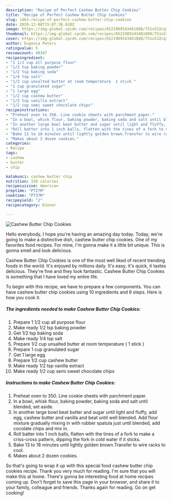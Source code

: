 ```yaml
---
description: "Recipe of Perfect Cashew Butter Chip Cookies"
title: "Recipe of Perfect Cashew Butter Chip Cookies"
slug: 1463-recipe-of-perfect-cashew-butter-chip-cookies
date: 2020-12-08T15:07:38.610Z
image: https://img-global.cpcdn.com/recipes/6521989143461888/751x532cq70/cashew-butter-chip-cookies-recipe-main-photo.jpg
thumbnail: https://img-global.cpcdn.com/recipes/6521989143461888/751x532cq70/cashew-butter-chip-cookies-recipe-main-photo.jpg
cover: https://img-global.cpcdn.com/recipes/6521989143461888/751x532cq70/cashew-butter-chip-cookies-recipe-main-photo.jpg
author: Eugenia Peters
ratingvalue: 5
reviewcount: 40347
recipeingredient:
- "1 1/2 cup all purpose flour"
- "1/2 tsp baking powder"
- "1/2 tsp baking soda"
- "1/4 tsp salt"
- "1/2 cup unsalted butter at room temperature  1 stick "
- "1 cup granulated sugar"
- "1 large egg"
- "1/2 cup cashew butter"
- "1/2 tsp vanilla extract"
- "1/2 cup semi sweet chocolate chips"
recipeinstructions:
- "Preheat oven to 350. Line cookie sheets with parchment paper."
- "In a bowl, whisk flour, baking powder, baking soda and salt until blended, set aside."
- "In another large bowl beat butter and sugar until light and fluffy, add egg, cashew butter and vanilla and beat until well blended. Add flour mixture gradually mixing in with rubber spatula just until blended, add cocolate chips and mix in."
- "Roll batter into 1 inch balls, flatten with the tines of a fork to make a criss-cross pattern, dipping the fork in cold water if it sticks."
- "Bake 13 to 18 minutes until lightly golden brown.Transfer to wire racks to cool."
- "Makes about 2 dozen cookies."
categories:
- Recipe
tags:
- cashew
- butter
- chip

katakunci: cashew butter chip 
nutrition: 150 calories
recipecuisine: American
preptime: "PT27M"
cooktime: "PT37M"
recipeyield: "2"
recipecategory: Dinner

---
```



![Cashew Butter Chip Cookies](https://img-global.cpcdn.com/recipes/6521989143461888/751x532cq70/cashew-butter-chip-cookies-recipe-main-photo.jpg)

Hello everybody, I hope you're having an amazing day today. Today, we're going to make a distinctive dish, cashew butter chip cookies. One of my favorites food recipes. For mine, I'm gonna make it a little bit unique. This is gonna smell and look delicious.



Cashew Butter Chip Cookies is one of the most well liked of recent trending foods in the world. It's enjoyed by millions daily. It's easy, it's quick, it tastes delicious. They're fine and they look fantastic. Cashew Butter Chip Cookies is something that I have loved my entire life.


To begin with this recipe, we have to prepare a few components. You can have cashew butter chip cookies using 10 ingredients and 6 steps. Here is how you cook it.

<!--inarticleads1-->

##### The ingredients needed to make Cashew Butter Chip Cookies:

1. Prepare 1 1/2 cup all purpose flour
1. Make ready 1/2 tsp baking powder
1. Get 1/2 tsp baking soda
1. Make ready 1/4 tsp salt
1. Prepare 1/2 cup unsalted butter at room temperature ( 1 stick )
1. Prepare 1 cup granulated sugar
1. Get 1 large egg
1. Prepare 1/2 cup cashew butter
1. Make ready 1/2 tsp vanilla extract
1. Make ready 1/2 cup semi sweet chocolate chips




<!--inarticleads2-->

##### Instructions to make Cashew Butter Chip Cookies:

1. Preheat oven to 350. Line cookie sheets with parchment paper.
1. In a bowl, whisk flour, baking powder, baking soda and salt until blended, set aside.
1. In another large bowl beat butter and sugar until light and fluffy, add egg, cashew butter and vanilla and beat until well blended. Add flour mixture gradually mixing in with rubber spatula just until blended, add cocolate chips and mix in.
1. Roll batter into 1 inch balls, flatten with the tines of a fork to make a criss-cross pattern, dipping the fork in cold water if it sticks.
1. Bake 13 to 18 minutes until lightly golden brown.Transfer to wire racks to cool.
1. Makes about 2 dozen cookies.




So that's going to wrap it up with this special food cashew butter chip cookies recipe. Thank you very much for reading. I'm sure that you will make this at home. There's gonna be interesting food at home recipes coming up. Don't forget to save this page in your browser, and share it to your family, colleague and friends. Thanks again for reading. Go on get cooking!
